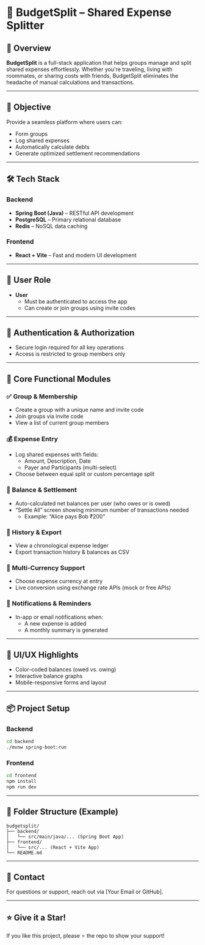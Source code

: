 # 💸 BudgetSplit – Shared Expense Splitter

## 🚀 Overview

**BudgetSplit** is a full-stack application that helps groups manage and split shared expenses effortlessly. Whether you're traveling, living with roommates, or sharing costs with friends, BudgetSplit eliminates the headache of manual calculations and transactions.

---

## 🎯 Objective

Provide a seamless platform where users can:

- Form groups
- Log shared expenses
- Automatically calculate debts
- Generate optimized settlement recommendations

---

## 🛠️ Tech Stack

### Backend
- **Spring Boot (Java)** – RESTful API development
- **PostgreSQL** – Primary relational database
- **Redis** – NoSQL data caching

### Frontend
- **React + Vite** – Fast and modern UI development

---

## 👥 User Role

- **User**
  - Must be authenticated to access the app
  - Can create or join groups using invite codes

---

## 🔐 Authentication & Authorization

- Secure login required for all key operations
- Access is restricted to group members only

---

## 🧱 Core Functional Modules

### ✅ Group & Membership
- Create a group with a unique name and invite code
- Join groups via invite code
- View a list of current group members

### 💰 Expense Entry
- Log shared expenses with fields:
  - Amount, Description, Date
  - Payer and Participants (multi-select)
- Choose between equal split or custom percentage split

### 🔁 Balance & Settlement
- Auto-calculated net balances per user (who owes or is owed)
- “Settle All” screen showing minimum number of transactions needed
  - Example: “Alice pays Bob ₹200”

### 📜 History & Export
- View a chronological expense ledger
- Export transaction history & balances as CSV

### 💱 Multi-Currency Support
- Choose expense currency at entry
- Live conversion using exchange rate APIs (mock or free APIs)

### 🔔 Notifications & Reminders
- In-app or email notifications when:
  - A new expense is added
  - A monthly summary is generated

---

## 🎨 UI/UX Highlights

- Color-coded balances (owed vs. owing)
- Interactive balance graphs
- Mobile-responsive forms and layout

---

## 📦 Project Setup

### Backend

```bash
cd backend
./mvnw spring-boot:run
```

### Frontend

```bash
cd frontend
npm install
npm run dev
```

---

## 📂 Folder Structure (Example)

```
budgetsplit/
├── backend/
│   └── src/main/java/... (Spring Boot App)
├── frontend/
│   └── src/... (React + Vite App)
└── README.md
```

---

## 📧 Contact

For questions or support, reach out via [Your Email or GitHub].

---

## ⭐️ Give it a Star!

If you like this project, please ⭐️ the repo to show your support!
